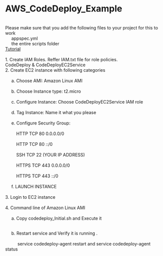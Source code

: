 # AWS_CodeDeploy_Example
<br />
Please make sure that you add the following files to your project for this to work
<br />
&nbsp;&nbsp;&nbsp;&nbsp; appspec.yml
<br />
&nbsp;&nbsp;&nbsp;&nbsp; the entire scripts folder
<br />
<a href="https://www.youtube.com/watch?v=F6oLG-LyIhc&t=372s">Tutorial</a>
<br />
<br />
1. Create IAM Roles. Reffer IAM.txt file for role policies. 
<br />
CodeDeploy & CodeDeployEC2Service
<br />
2. Create EC2 instance with following categories
<br />
<br />
&nbsp;&nbsp;&nbsp;&nbsp;    a. Choose AMI: Amazon Linux AMI
    <br />
    <br />
&nbsp;&nbsp;&nbsp;&nbsp;    b. Choose Instance type: t2.micro
    <br />
    <br />
 &nbsp;&nbsp;&nbsp;&nbsp;   c. Configure Instance: Choose CodeDeployEC2Service IAM role
    <br />
    <br />
  &nbsp;&nbsp;&nbsp;&nbsp;  d. Tag Instance: Name it what you please
    <br />
    <br />
  &nbsp;&nbsp;&nbsp;&nbsp;  e. Configure Security Group: 
    <br />
    <br />
&nbsp;&nbsp;&nbsp;&nbsp;&nbsp;&nbsp;&nbsp;&nbsp;        HTTP TCP 80 0.0.0.0/0
        <br />
        <br />
  &nbsp;&nbsp;&nbsp;&nbsp;&nbsp;&nbsp;&nbsp;&nbsp;      HTTP TCP 80 ::/0
        <br />
        <br />
  &nbsp;&nbsp;&nbsp;&nbsp;&nbsp;&nbsp;&nbsp;&nbsp;      SSH TCP 22 (YOUR IP ADDRESS)
        <br />
        <br />
  &nbsp;&nbsp;&nbsp;&nbsp;&nbsp;&nbsp;&nbsp;&nbsp;      HTTPS TCP 443 0.0.0.0/0
        <br />
        <br />
   &nbsp;&nbsp;&nbsp;&nbsp;&nbsp;&nbsp;&nbsp;&nbsp;     HTTPS TCP 443 ::/0
        <br />
        <br />
&nbsp;&nbsp;&nbsp;&nbsp;    f. LAUNCH INSTANCE
    <br />
    <br />
3. Login to EC2 instance
<br />
<br />
4. Command line of Amazon Linux AMI 
<br />
<br />
&nbsp;&nbsp;&nbsp;&nbsp;    a. Copy codedeploy_Initial.sh and Execute it
    <br />
    <br />
 
  &nbsp;&nbsp;&nbsp;&nbsp;  b. Restart service and Verify it is running .
    <br />
    <br />
   &nbsp;&nbsp;&nbsp;&nbsp; &nbsp;&nbsp;&nbsp;&nbsp;   service codedeploy-agent restart and service codedeploy-agent status

   
